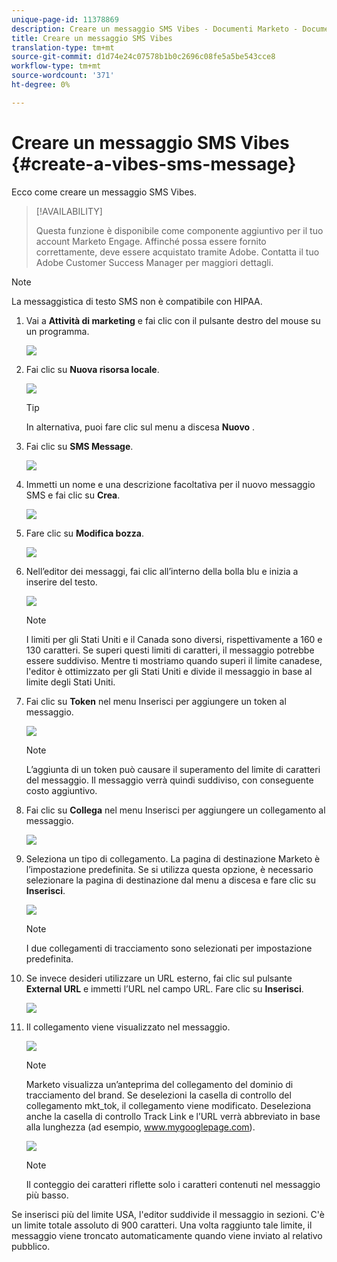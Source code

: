 ```yaml
---
unique-page-id: 11378869
description: Creare un messaggio SMS Vibes - Documenti Marketo - Documentazione del prodotto
title: Creare un messaggio SMS Vibes
translation-type: tm+mt
source-git-commit: d1d74e24c07578b1b0c2696c08fe5a5be543cce8
workflow-type: tm+mt
source-wordcount: '371'
ht-degree: 0%

---
```



# Creare un messaggio SMS Vibes {#create-a-vibes-sms-message}

Ecco come creare un messaggio SMS Vibes.

>[!AVAILABILITY]
>
>Questa funzione è disponibile come componente aggiuntivo per il tuo account Marketo Engage. Affinché possa essere fornito correttamente, deve essere acquistato tramite Adobe. Contatta il tuo Adobe Customer Success Manager per maggiori dettagli.

>[!NOTE]
>
>La messaggistica di testo SMS non è compatibile con HIPAA.

1. Vai a **Attività di marketing** e fai clic con il pulsante destro del mouse su un programma.

   ![](assets/mobile-right-click-hand.jpg)

1. Fai clic su **Nuova risorsa locale**.

   ![](assets/new-local-asset-hand.jpg)

   >[!TIP]
   >
   >In alternativa, puoi fare clic sul menu a discesa **Nuovo** .

1. Fai clic su **SMS Message**.

   ![](assets/new-local-asset-selection-hand.jpg)

1. Immetti un nome e una descrizione facoltativa per il nuovo messaggio SMS e fai clic su **Crea**.

   ![](assets/new-sms-message-offer-ends-soon-hands.jpg)

1. Fare clic su **Modifica bozza**.

   ![](assets/edit-draft-hand.jpg)

1. Nell’editor dei messaggi, fai clic all’interno della bolla blu e inizia a inserire del testo.

   ![](assets/message-text-pencil.jpg)

   >[!NOTE]
   >
   >I limiti per gli Stati Uniti e il Canada sono diversi, rispettivamente a 160 e 130 caratteri. Se superi questi limiti di caratteri, il messaggio potrebbe essere suddiviso. Mentre ti mostriamo quando superi il limite canadese, l&#39;editor è ottimizzato per gli Stati Uniti e divide il messaggio in base al limite degli Stati Uniti.

1. Fai clic su **Token** nel menu Inserisci per aggiungere un token al messaggio.

   ![](assets/add-token-real-hand.jpg)

   >[!NOTE]
   >
   >L’aggiunta di un token può causare il superamento del limite di caratteri del messaggio. Il messaggio verrà quindi suddiviso, con conseguente costo aggiuntivo.

1. Fai clic su **Collega** nel menu Inserisci per aggiungere un collegamento al messaggio.

   ![](assets/full-message-link-hand.jpg)

1. Seleziona un tipo di collegamento. La pagina di destinazione Marketo è l’impostazione predefinita. Se si utilizza questa opzione, è necessario selezionare la pagina di destinazione dal menu a discesa e fare clic su **Inserisci**.

   ![](assets/insert-link-real-hands.jpg)

   >[!NOTE]
   >
   >I due collegamenti di tracciamento sono selezionati per impostazione predefinita.

1. Se invece desideri utilizzare un URL esterno, fai clic sul pulsante **External URL** e immetti l’URL nel campo URL. Fare clic su **Inserisci**.

   ![](assets/insert-link-url-hands.jpg)

1. Il collegamento viene visualizzato nel messaggio.

   ![](assets/link-added.jpg)

   >[!NOTE]
   >
   >Marketo visualizza un’anteprima del collegamento del dominio di tracciamento del brand. Se deselezioni la casella di controllo del collegamento mkt_tok, il collegamento viene modificato. Deseleziona anche la casella di controllo Track Link e l’URL verrà abbreviato in base alla lunghezza (ad esempio, www.mygooglepage.com).

   ![](assets/image2016-7-27-16-3a20-3a16.png)

   >[!NOTE]
   >
   >Il conteggio dei caratteri riflette solo i caratteri contenuti nel messaggio più basso.

Se inserisci più del limite USA, l&#39;editor suddivide il messaggio in sezioni. C&#39;è un limite totale assoluto di 900 caratteri. Una volta raggiunto tale limite, il messaggio viene troncato automaticamente quando viene inviato al relativo pubblico.
